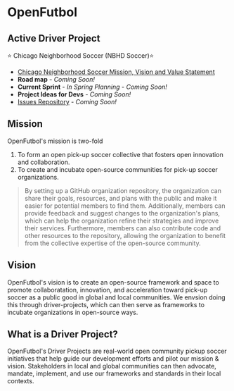 # OpenFutbol

## Active Driver Project
⭐️ Chicago Neighborhood Soccer (NBHD Soccer)⭐️

  - [Chicago Neighborhood Soccer Mission, Vision and Value Statement](https://github.com/OpenFutbol/chicago-neighborhood-soccer/wiki)
  - **Road map** - *Coming Soon!*
  - **Current Sprint** -  *In Spring Planning* - *Coming Soon!* 
  - **Project Ideas for Devs** - *Coming Soon!* 
  - [Issues Repository](https://github.com/OpenFutbol/chicago-neighborhood-soccer/issues) - *Coming Soon!*

## Mission
OpenFutbol's mission is two-fold 
1. To form an open pick-up soccer collective that fosters open innovation and collaboration.
2. To create and incubate open-source communities for pick-up soccer organizations.

>By setting up a GitHub organization repository, the organization can share their goals, resources, and plans with the public and make it easier for potential members to find them. Additionally, members can provide feedback and suggest changes to the organization's plans, which can help the organization refine their strategies and improve their services. Furthermore, members can also contribute code and other resources to the repository, allowing the organization to benefit from the collective expertise of the open-source community.


## Vision
OpenFutbol's vision is to create an open-source framework and space to promote collaboratation, innovation, and acceleration toward pick-up soccer as a public good in global and local communities. We envsion doing this through driver-projects, which can then serve as frameworks to incubate organizations in open-source ways.


## What is a Driver Project?  
OpenFutbol's Driver Projects are real-world open community pickup soccer initiatives that help guide our development efforts and pilot our mission & vision. Stakeholders in local and global communities can then advocate, mandate, implement, and use our frameworks and standards in their local contexts.


